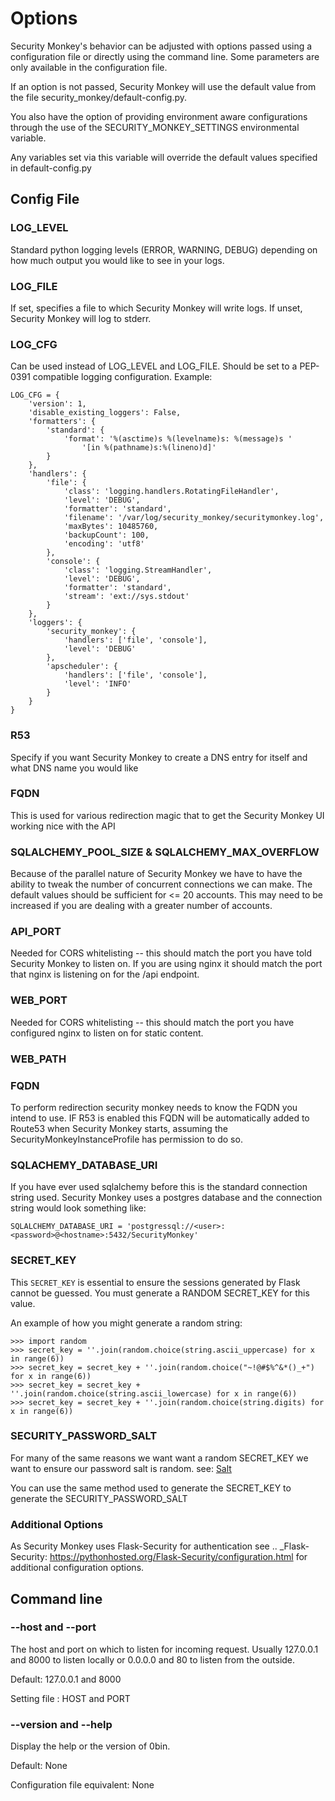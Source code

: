 Options
=======

Security Monkey's behavior can be adjusted with options passed using a configuration file or directly using the command line. Some parameters are only available in the configuration file.

If an option is not passed, Security Monkey will use the default value from the file security\_monkey/default-config.py.

You also have the option of providing environment aware configurations through the use of the SECURITY\_MONKEY\_SETTINGS environmental variable.

Any variables set via this variable will override the default values specified in default-config.py

Config File
-----------

### LOG\_LEVEL

Standard python logging levels (ERROR, WARNING, DEBUG) depending on how much output you would like to see in your logs.

### LOG\_FILE

If set, specifies a file to which Security Monkey will write logs. If unset, Security Monkey will log to stderr.

### LOG\_CFG

Can be used instead of LOG\_LEVEL and LOG\_FILE. Should be set to a PEP-0391 compatible logging configuration. Example:

    LOG_CFG = {
        'version': 1,
        'disable_existing_loggers': False,
        'formatters': {
            'standard': {
                'format': '%(asctime)s %(levelname)s: %(message)s '
                    '[in %(pathname)s:%(lineno)d]'
            }
        },
        'handlers': {
            'file': {
                'class': 'logging.handlers.RotatingFileHandler',
                'level': 'DEBUG',
                'formatter': 'standard',
                'filename': '/var/log/security_monkey/securitymonkey.log',
                'maxBytes': 10485760,
                'backupCount': 100,
                'encoding': 'utf8'
            },
            'console': {
                'class': 'logging.StreamHandler',
                'level': 'DEBUG',
                'formatter': 'standard',
                'stream': 'ext://sys.stdout'
            }
        },
        'loggers': {
            'security_monkey': {
                'handlers': ['file', 'console'],
                'level': 'DEBUG'
            },
            'apscheduler': {
                'handlers': ['file', 'console'],
                'level': 'INFO'
            }
        }
    }

### R53

Specify if you want Security Monkey to create a DNS entry for itself and what DNS name you would like

### FQDN

This is used for various redirection magic that to get the Security Monkey UI working nice with the API

### SQLALCHEMY\_POOL\_SIZE & SQLALCHEMY\_MAX\_OVERFLOW

Because of the parallel nature of Security Monkey we have to have the ability to tweak the number of concurrent connections we can make. The default values should be sufficient for \<= 20 accounts. This may need to be increased if you are dealing with a greater number of accounts.

### API\_PORT

Needed for CORS whitelisting -- this should match the port you have told Security Monkey to listen on. If you are using nginx it should match the port that nginx is listening on for the /api endpoint.

### WEB\_PORT

Needed for CORS whitelisting -- this should match the port you have configured nginx to listen on for static content.

### WEB\_PATH

### FQDN

To perform redirection security monkey needs to know the FQDN you intend to use. IF R53 is enabled this FQDN will be automatically added to Route53 when Security Monkey starts, assuming the SecurityMonkeyInstanceProfile has permission to do so.

### SQLACHEMY\_DATABASE\_URI

If you have ever used sqlalchemy before this is the standard connection string used. Security Monkey uses a postgres database and the connection string would look something like:

    SQLALCHEMY_DATABASE_URI = 'postgressql://<user>:<password>@<hostname>:5432/SecurityMonkey'

### SECRET_KEY

This `SECRET_KEY` is essential to ensure the sessions generated by Flask cannot be guessed. You must generate a RANDOM SECRET\_KEY for this value.

An example of how you might generate a random string:

    >>> import random
    >>> secret_key = ''.join(random.choice(string.ascii_uppercase) for x in range(6))
    >>> secret_key = secret_key + ''.join(random.choice("~!@#$%^&*()_+") for x in range(6))
    >>> secret_key = secret_key + ''.join(random.choice(string.ascii_lowercase) for x in range(6))
    >>> secret_key = secret_key + ''.join(random.choice(string.digits) for x in range(6))

### SECURITY\_PASSWORD\_SALT

For many of the same reasons we want want a random SECRET\_KEY we want to ensure our password salt is random. see: [Salt](http://en.wikipedia.org/wiki/Salt_(cryptography))

You can use the same method used to generate the SECRET\_KEY to generate the SECURITY\_PASSWORD\_SALT

### Additional Options

As Security Monkey uses Flask-Security for authentication see .. \_Flask-Security: <https://pythonhosted.org/Flask-Security/configuration.html> for additional configuration options.

Command line
------------

### --host and --port

The host and port on which to listen for incoming request. Usually 127.0.0.1 and 8000 to listen locally or 0.0.0.0 and 80 to listen from the outside.

Default: 127.0.0.1 and 8000

Setting file : HOST and PORT

### --version and --help

Display the help or the version of 0bin.

Default: None

Configuration file equivalent: None
